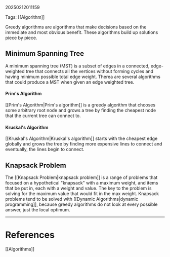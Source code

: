 20250212011159

Tags: [[Algorithm]]

Greedy algorithms are algorithms that make decisions based on the immediate and most obvious benefit. These algorithms build up solutions piece by piece.

## Minimum Spanning Tree
A minimum spanning tree (MST) is a subset of edges in a connected, edge-weighted tree that connects all the vertices without forming cycles and having minimum possible total edge weight. Therea are several algorithms that could produce a MST when given an edge weighted tree.
#### Prim's Algorithm
[[Prim's Algorithm|Prim's algorithm]] is a greedy algorithm that chooses some arbitrary root node and grows a tree by finding the cheapest node that the current tree can connect to.
#### Kruskal's Algorithm
[[Kruskal's Algorithm|Kruskal's algorithm]] starts with the cheapest edge globally and grows the tree by finding more expensive lines to connect and eventually, the lines begin to connect.

## Knapsack Problem
The [[Knapsack Problem|knapsack problem]] is a range of problems that focused on a hypothetical "knapsack" with a maximum weight, and items that be put in, each with a weight and value. The key to the problem is solving for the maximum value that would fit in the max weight. Knapsack problems tend to be solved with [[Dynamic Algorithms|dynamic programming]], because greedy algorithms do not look at every possible answer, just the local optimum.
___
# References
[[Algorithms]]
